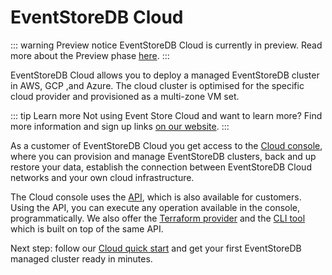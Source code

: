 # EventStoreDB Cloud

::: warning Preview notice
EventStoreDB Cloud is currently in preview. Read more about the Preview phase [here](preview.md).
:::

EventStoreDB Cloud allows you to deploy a managed EventStoreDB cluster in AWS, GCP 
,and Azure. The cloud cluster is optimised for the specific cloud provider and provisioned as a multi-zone VM set.

::: tip Learn more
Not using Event Store Cloud and want to learn more? Find more information and sign up links [on our website](https://www.eventstore.com/event-store-cloud).
:::

As a customer of EventStoreDB Cloud you get access to the [Cloud console](https://console.eventstore.cloud), where you can provision and manage EventStoreDB clusters, back and up restore your data, establish the connection between EventStoreDB Cloud networks and your own cloud infrastructure.

The Cloud console uses the [API](../automation/api.md), which is also available for customers. Using the API, you can execute any operation available in the console, programmatically. We also offer the [Terraform provider](https://github.com/EventStore/terraform-provider-eventstorecloud) and the [CLI tool](https://github.com/EventStore/esc) which is built on top of the same API.

Next step: follow our [Cloud quick start](quick-start.md) and get your first EventStoreDB managed cluster ready in minutes.
